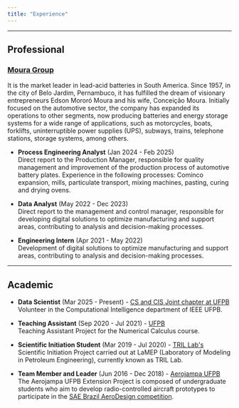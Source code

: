 ```yaml
---
title: "Experience"
---
```


---

## Professional

### [Moura Group](https://www.moura.com.br/)

It is the market leader in lead-acid batteries in South America. Since 1957, in the city of Belo Jardim, Pernambuco, it has fulfilled the dream of visionary entrepreneurs Edson Mororó Moura and his wife, Conceição Moura. Initially focused on the automotive sector, the company has expanded its operations to other segments, now producing batteries and energy storage systems for a wide range of applications, such as motorcycles, boats, forklifts, uninterruptible power supplies (UPS), subways, trains, telephone stations, storage systems, among others.

* **Process Engineering Analyst** (Jan 2024 - Feb 2025) \
Direct report to the Production Manager, responsible for quality management and improvement of the production process of automotive battery plates.
Experience in the following processes: Cominco expansion, mills, particulate transport, mixing machines, pasting, curing and drying ovens.

* **Data Analyst** (May 2022 - Dec 2023) \
Direct report to the management and control manager, responsible for developing digital solutions to optimize manufacturing and support areas, contributing to analysis and decision-making processes.

* **Engineering Intern** (Apr 2021 - May 2022) \
Development of digital solutions to optimize manufacturing and support areas, contributing to analysis and decision-making processes.

---

## Academic

* **Data Scientist** (Mar 2025 - Present) - [CS and CIS Joint chapter at UFPB](https://sites.google.com/view/ieee-cs-cis-joint-chapter/) \
Volunteer in the Computational Intelligence department of IEEE UFPB.

* **Teaching Assistant** (Sep 2020 - Jul 2021) - [UFPB](https://gcpeixoto.github.io/LVMN/ipynb/conteudo.html) \
Teaching Assistant Project for the Numerical Calculus course.

* **Scientific Initiation Student** (Mar 2019 - Jul 2020) - [TRIL Lab's](https://tril.ci.ufpb.br/) \
Scientific Initiation Project carried out at LaMEP (Laboratory of Modeling in Petroleum Engineering), currently known as TRIL Lab.

* **Team Member and Leader** (Jun 2016 - Dec 2018) - [Aerojampa UFPB](https://aerojampa.wixsite.com/aerojampaufpb/) \
The Aerojampa UFPB Extension Project is composed of undergraduate students who aim to develop radio-controlled aircraft prototypes to participate in the [SAE Brazil AeroDesign competition](https://saebrasil.org.br/programas-estudantis/aero-design-sae-brasil/).

